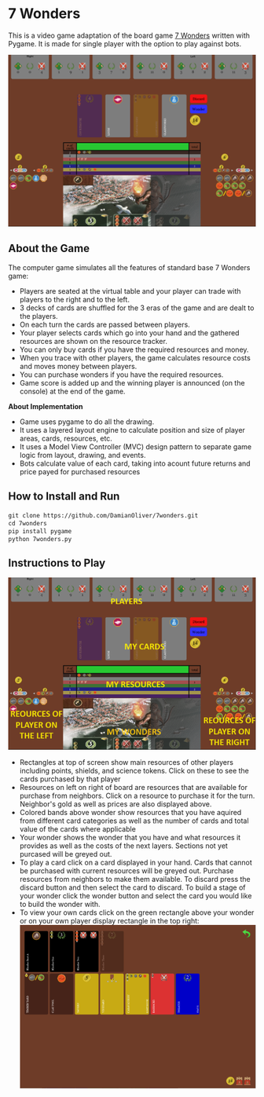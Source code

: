 # 7 Wonders
    
This is a video game adaptation of the board game [7 Wonders](https://en.wikipedia.org/wiki/7_Wonders_(board_game)) written with Pygame. It is made for single player with the option to play against bots.

![image](screenshot-1.png)

## About the Game

The computer game simulates all the features of standard base 7 Wonders game:

* Players are seated at the virtual table and your player can trade with players to the right and to the left.
* 3 decks of cards are shuffled for the 3 eras of the game and are dealt to the players.
* On each turn the cards are passed between players.
* Your player selects cards which go into your hand and the gathered resources are shown on the resource tracker.
* You can only buy cards if you have the required resources and money.
* When you trace with other players, the game calculates resource costs and moves money between players.
* You can purchase wonders if you have the required resources.
* Game score is added up and the winning player is announced (on the console) at the end of the game.


**About Implementation**
* Game uses pygame to do all the drawing.
* It uses a layered layout engine to calculate position and size of player areas, cards, resources, etc.
* It uses a Model View Controller (MVC) design pattern to separate game logic from layout, drawing, and events.
* Bots calculate value of each card, taking into acount future returns and price payed for purchased resources

## How to Install and Run

```
git clone https://github.com/DamianOliver/7wonders.git
cd 7wonders
pip install pygame
python 7wonders.py
```

## Instructions to Play

![image](board.png)
* Rectangles at top of screen show main resources of other players including points, shields, and science tokens. Click on these to see the cards purchased by that player
* Resources on left on right of board are resources that are available for purchase from neighbors. Click on a resource to purchase it for the turn. Neighbor's gold as well as prices are also displayed above.
* Colored bands above wonder show resources that you have aquired from different card categories as well as the number of cards and total value of the cards where applicable
* Your wonder shows the wonder that you have and what resources it provides as well as the costs of the next layers. Sections not yet purcased will be greyed out. 
* To play a card click on a card displayed in your hand. Cards that cannot be purchased with current resources will be greyed out. Purchase resources from neighbors to make them available. To discard press the discard button and then select the card to discard. To build a stage of your wonder click the wonder button and select the card you would like to build the wonder with. 
* To view your own cards click on the green rectangle above your wonder or on your own player display rectangle in the top right:
![image](my_hand.png)

